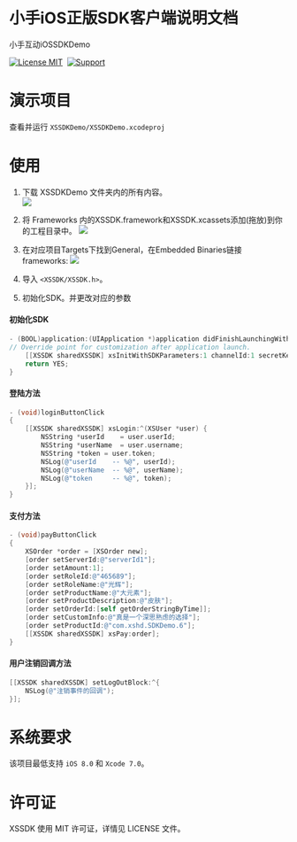 # 小手iOS正版SDK客户端说明文档
小手互动iOSSDKDemo


[![License MIT](https://img.shields.io/badge/license-MIT-green.svg?style=flat)](https://raw.githubusercontent.com/seven/XSSDKDemo/master/LICENSE)&nbsp;
[![Support](https://img.shields.io/badge/support-iOS%208%2B%20-blue.svg?style=fla)](https://www.apple.com/nl/ios/)&nbsp;


演示项目
==============
查看并运行 `XSSDKDemo/XSSDKDemo.xcodeproj`


使用
==============


1. 下载 XSSDKDemo 文件夹内的所有内容。<br/>
<img src="https://github.com/xiaoshouhudong/iOSSDKDemo/blob/master/Snapshots/FrameworkPath.png"><br/>
2. 将 Frameworks 内的XSSDK.framework和XSSDK.xcassets添加(拖放)到你的工程目录中。
<img src="https://github.com/xiaoshouhudong/iOSSDKDemo/blob/master/Snapshots/Framework.png"><br/>
3. 在对应项目Targets下找到General，在Embedded Binaries链接 frameworks:
<img src="https://github.com/xiaoshouhudong/iOSSDKDemo/blob/master/Snapshots/FrameworkLink.png"><br/>

4. 导入 `<XSSDK/XSSDK.h>`。
5. 初始化SDK。并更改对应的参数

#### 初始化SDK

```objective-c
- (BOOL)application:(UIApplication *)application didFinishLaunchingWithOptions:(NSDictionary *)launchOptions {
// Override point for customization after application launch.
    [[XSSDK sharedXSSDK] xsInitWithSDKParameters:1 channelId:1 secretKey:@"8ccde908dd33ae301d26a65847505f70"];
    return YES;
}
```

#### 登陆方法

```objective-c
- (void)loginButtonClick
{
    [[XSSDK sharedXSSDK] xsLogin:^(XSUser *user) {
        NSString *userId    = user.userId;
        NSString *userName  = user.username;
        NSString *token = user.token;
        NSLog(@"userId    -- %@", userId);
        NSLog(@"userName  -- %@", userName);
        NSLog(@"token     -- %@", token);
    }];
}
```

#### 支付方法

```objective-c
- (void)payButtonClick
{
    XSOrder *order = [XSOrder new];
    [order setServerId:@"serverId1"];
    [order setAmount:1];
    [order setRoleId:@"465689"];
    [order setRoleName:@"光辉"];
    [order setProductName:@"大元素"];
    [order setProductDescription:@"皮肤"];
    [order setOrderId:[self getOrderStringByTime]];
    [order setCustomInfo:@"真是一个深思熟虑的选择"];
    [order setProductId:@"com.xshd.SDKDemo.6"];
    [[XSSDK sharedXSSDK] xsPay:order];
}
```


#### 用户注销回调方法

```objective-c
[[XSSDK sharedXSSDK] setLogOutBlock:^{
    NSLog(@"注销事件的回调");
}];
```





系统要求
==============
该项目最低支持 `iOS 8.0` 和 `Xcode 7.0`。



许可证
==============
XSSDK 使用 MIT 许可证，详情见 LICENSE 文件。
